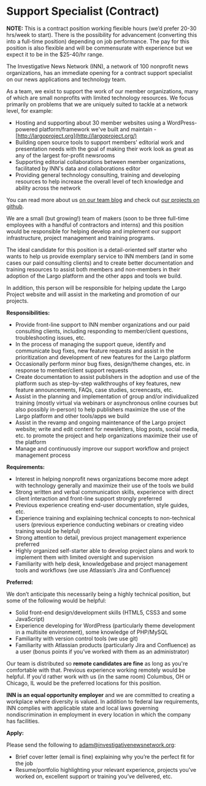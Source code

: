 # Support Specialist (Contract)

**NOTE:** This is a contract position working flexible hours (we’d prefer 20-30 hrs/week to start). There is the possibility for advancement (converting this into a full-time position) depending on job performance. The pay for this position is also flexible and will be commensurate with experience but we expect it to be in the $25-40/hr range.

The Investigative News Network (INN), a network of 100 nonprofit news organizations, has an immediate opening for a contract support specialist on our news applications and technology team.

As a team, we exist to support the work of our member organizations, many of which are small nonprofits with limited technology resources. We focus primarily on problems that we are uniquely suited to tackle at a network level, for example:

-  Hosting and supporting about 30 member websites using a WordPress-powered platform/framework we've built and maintain - [http://largoproject.org](http://largoproject.org/)
-  Building open source tools to support members' editorial work and presentation needs with the goal of making their work look as great as any of the largest for-profit newsrooms
-  Supporting editorial collaborations between member organizations, facilitated by INN's data and collaborations editor
-  Providing general technology consulting, training and developing resources to help increase the overall level of tech knowledge and ability across the network

You can read more about us [on our team blog](http://nerds.investigativenewsnetwork.org/) and check out [our projects on github](http://github.com/inn).

We are a small (but growing!) team of makers (soon to be three full-time employees with a handful of contractors and interns) and this position would be responsible for helping develop and implement our support infrastructure, project management and training programs.

The ideal candidate for this position is a detail-oriented self starter who wants to help us provide exemplary service to INN members (and in some cases our paid consulting clients) and to create better documentation and training resources to assist both members and non-members in their adoption of the Largo platform and the other apps and tools we build.

In addition, this person will be responsible for helping update the Largo Project website and will assist in the marketing and promotion of our projects.

**Responsibilities:**

-  Provide front-line support to INN member organizations and our paid consulting clients, including responding to member/client questions, troubleshooting issues, etc.
-  In the process of managing the support queue, identify and communicate bug fixes, new feature requests and assist in the prioritization and development of new features for the Largo platform
-  Occasionally perform minor bug fixes, design/theme changes, etc. in response to member/client support requests
-  Create documentation to assist publishers in the adoption and use of the platform such as step-by-step walkthroughs of key features, new feature announcements, FAQs, case studies, screencasts, etc.
-  Assist in the planning and implementation of group and/or individualized training (mostly virtual via webinars or asynchronous online courses but also possibly in-person) to help publishers maximize the use of the Largo platform and other tools/apps we build
-  Assist in the revamp and ongoing maintenance of the Largo project website; write and edit content for newsletters, blog posts, social media, etc. to promote the project and help organizations maximize their use of the platform
-  Manage and continuously improve our support workflow and project management process

**Requirements:**

-  Interest in helping nonprofit news organizations become more adept with technology generally and maximize their use of the tools we build
-  Strong written and verbal communication skills, experience with direct client interaction and front-line support strongly preferred
-  Previous experience creating end-user documentation, style guides, etc.
-  Experience training and explaining technical concepts to non-technical users (previous experience conducting webinars or creating video training would be helpful)
-  Strong attention to detail, previous project management experience preferred
-  Highly organized self-starter able to develop project plans and work to implement them with limited oversight and supervision
-  Familiarity with help desk, knowledgebase and project management tools and workflows (we use Atlassian’s Jira and Confluence)

**Preferred:**

We don’t anticipate this necessarily being a highly technical position, but some of the following would be helpful:

-  Solid front-end design/development skills (HTML5, CSS3 and some JavaScript)
-  Experience developing for WordPress (particularly theme development in a multisite environment), some knowledge of PHP/MySQL
-  Familiarity with version control tools (we use git)
-  Familiarity with Atlassian products (particularly Jira and Confluence) as a user (bonus points if you’ve worked with them as an administrator)

Our team is distributed so **remote candidates are fine** as long as you're comfortable with that. Previous experience working remotely would be helpful. If you'd rather work with us (in the same room) Columbus, OH or Chicago, IL would be the preferred locations for this position.

**INN is an equal opportunity employer** and we are committed to creating a workplace where diversity is valued. In addition to federal law requirements, INN complies with applicable state and local laws governing nondiscrimination in employment in every location in which the company has facilities.

**Apply:**

Please send the following to [adam@investigativenewsnetwork.org](mailto:adam@investigativenewsnetwork.org):

-  Brief cover letter (email is fine) explaining why you’re the perfect fit for the job
-  Resume/portfolio highlighting your relevant experience, projects you’ve worked on, excellent support or training you’ve delivered, etc.
